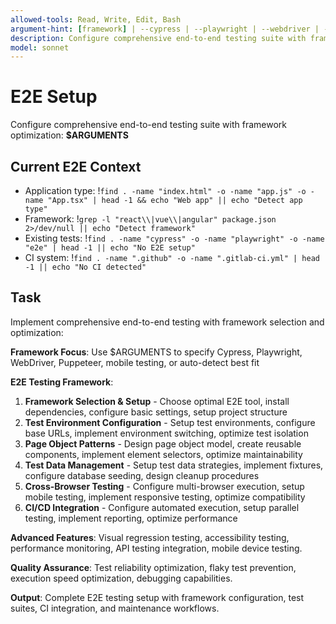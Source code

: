 ```yaml
---
allowed-tools: Read, Write, Edit, Bash
argument-hint: [framework] | --cypress | --playwright | --webdriver | --puppeteer | --mobile
description: Configure comprehensive end-to-end testing suite with framework selection and CI integration
model: sonnet
---
```


# E2E Setup

Configure comprehensive end-to-end testing suite with framework optimization: **$ARGUMENTS**

## Current E2E Context

- Application type: !`find . -name "index.html" -o -name "app.js" -o -name "App.tsx" | head -1 && echo "Web app" || echo "Detect app type"`
- Framework: !`grep -l "react\\|vue\\|angular" package.json 2>/dev/null || echo "Detect framework"`
- Existing tests: !`find . -name "cypress" -o -name "playwright" -o -name "e2e" | head -1 || echo "No E2E setup"`
- CI system: !`find . -name ".github" -o -name ".gitlab-ci.yml" | head -1 || echo "No CI detected"`

## Task

Implement comprehensive end-to-end testing with framework selection and optimization:

**Framework Focus**: Use $ARGUMENTS to specify Cypress, Playwright, WebDriver, Puppeteer, mobile testing, or auto-detect best fit

**E2E Testing Framework**:
1. **Framework Selection & Setup** - Choose optimal E2E tool, install dependencies, configure basic settings, setup project structure
2. **Test Environment Configuration** - Setup test environments, configure base URLs, implement environment switching, optimize test isolation
3. **Page Object Patterns** - Design page object model, create reusable components, implement element selectors, optimize maintainability
4. **Test Data Management** - Setup test data strategies, implement fixtures, configure database seeding, design cleanup procedures
5. **Cross-Browser Testing** - Configure multi-browser execution, setup mobile testing, implement responsive testing, optimize compatibility
6. **CI/CD Integration** - Configure automated execution, setup parallel testing, implement reporting, optimize performance

**Advanced Features**: Visual regression testing, accessibility testing, performance monitoring, API testing integration, mobile device testing.

**Quality Assurance**: Test reliability optimization, flaky test prevention, execution speed optimization, debugging capabilities.

**Output**: Complete E2E testing setup with framework configuration, test suites, CI integration, and maintenance workflows.